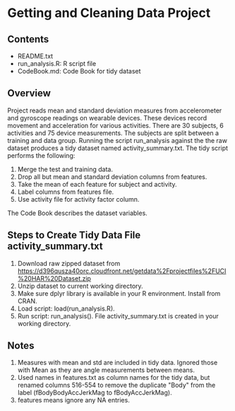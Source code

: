 # Getting and Cleaning Data Project

## Contents

* README.txt
* run_analysis.R: R script file 
* CodeBook.md: Code Book for tidy dataset 

## Overview

Project reads mean and standard deviation measures from accelerometer and gyroscope readings on wearable devices. These devices record movement and acceleration for various activities.  There are 30 subjects, 6 activities and 75 device measurements. The subjects are split between a training and data group. Running the script run_analysis against the the raw dataset produces a tidy dataset named activity_summary.txt. The tidy script performs the following:

1. Merge the test and training data.
2. Drop all but mean and standard deviation columns from features.
3. Take the mean of each feature for subject and activity.
4. Label columns from features file.
5. Use activity file for activity factor column.

The Code Book describes the dataset variables.

## Steps to Create Tidy Data File activity_summary.txt

1. Download raw zipped dataset from https://d396qusza40orc.cloudfront.net/getdata%2Fprojectfiles%2FUCI%20HAR%20Dataset.zip 
2. Unzip dataset to current working directory.
3. Make sure dplyr library is available in your R environment. Install from CRAN.
4. Load script: load(run_analysis.R).
5. Run script: run_analysis(). File activity_summary.txt is created in your working directory.

## Notes

1. Measures with mean and std are included in tidy data. Ignored those with Mean as they are angle measurements between means.
2. Used names in features.txt as column names for the tidy data, but renamed columns 516-554 to remove the duplicate "Body" from the label (fBodyBodyAccJerkMag to fBodyAccJerkMag).
3. features means ignore any NA entries.